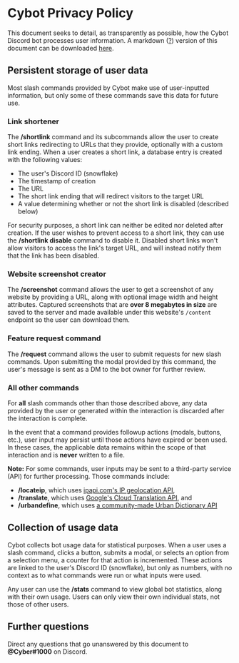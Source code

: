 
# Cybot Privacy Policy
This document seeks to detail, as transparently as possible, how the Cybot Discord bot processes user information. A markdown ([?](https://en.wikipedia.org/wiki/Markdown)) version of this document can be downloaded [here](./privacy.md).

## Persistent storage of user data
Most slash commands provided by Cybot make use of user-inputted information, but only some of these commands save this data for future use.

### Link shortener
The **/shortlink** command and its subcommands allow the user to create short links redirecting to URLs that they provide, optionally with a custom link ending. When a user creates a short link, a database entry is created with the following values:

* The user's Discord ID (snowflake)
* The timestamp of creation
* The URL
* The short link ending that will redirect visitors to the target URL
* A value determining whether or not the short link is disabled (described below)

For security purposes, a short link can neither be edited nor deleted after creation. If the user wishes to prevent access to a short link, they can use the **/shortlink disable** command to disable it. Disabled short links won't allow visitors to access the link's target URL, and will instead notify them that the link has been disabled.

### Website screenshot creator
The **/screenshot** command allows the user to get a screenshot of any website by providing a URL, along with optional image width and height attributes. Captured screenshots that are **over 8 megabytes in size** are saved to the server and made available under this website's `/content` endpoint so the user can download them.

### Feature request command
The **/request** command allows the user to submit requests for new slash commands. Upon submitting the modal provided by this command, the user's message is sent as a DM to the bot owner for further review.

### All other commands
For **all** slash commands other than those described above, any data provided by the user or generated within the interaction is discarded after the interaction is complete.

In the event that a command provides followup actions (modals, buttons, etc.), user input may persist until those actions have expired or been used. In these cases, the applicable data remains within the scope of that interaction and is **never** written to a file.

**Note:** For some commands, user inputs may be sent to a third-party service (API) for further processing. Those commands include:
* **/locateip**, which uses [ipapi.com's IP geolocation API](https://ipapi.com/),
* **/translate**, which uses [Google's Cloud Translation API](https://console.cloud.google.com/apis/api/translate.googleapis.com), and
* **/urbandefine**, which uses [a community-made Urban Dictionary API](https://rapidapi.com/community/api/urban-dictionary)

## Collection of usage data
Cybot collects bot usage data for statistical purposes. When a user uses a slash command, clicks a button, submits a modal, or selects an option from a selection menu, a counter for that action is incremented. These actions are linked to the user's Discord ID (snowflake), but only as numbers, with no context as to what commands were run or what inputs were used.

Any user can use the **/stats** command to view global bot statistics, along with their own usage. Users can only view their own individual stats, not those of other users.

## Further questions
Direct any questions that go unanswered by this document to **@Cyber#1000** on Discord.